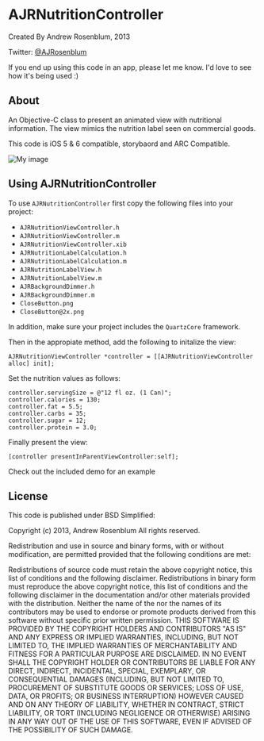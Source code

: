 AJRNutritionController
======================

Created By Andrew Rosenblum, 2013

Twitter: [@AJRosenblum](https://twitter.com/AJRosenblum)

If you end up using this code in an app, please let me know.  I'd love to see how it's being used :)

About
------------------------

An Objective-C class to present an animated view with nutritional information. The view mimics the nutrition label seen on commercial goods.

This code is iOS 5 & 6 compatible, storybaord and ARC Compatible.

![My image](http://s3.amazonaws.com/cocoacontrols_production/ios_screens/1625/full.png?1360446212)


Using AJRNutritionController
------------------
To use `AJRNutritionController` first copy the following files into your project:
- `AJRNutritionViewController.h`
- `AJRNutritionViewController.m`
- `AJRNutritionViewController.xib`
- `AJRNutritionLabelCalculation.h`
- `AJRNutritionLabelCalculation.m`
- `AJRNutritionLabelView.h`
- `AJRNutritionLabelView.m`
- `AJRBackgroundDimmer.h`
- `AJRBackgroundDimmer.m`
- `CloseButton.png`
- `CloseButton@2x.png`

In addition, make sure your project includes the `QuartzCore` framework.

Then in the appropiate method, add the following to initalize the view:

    AJRNutritionViewController *controller = [[AJRNutritionViewController alloc] init];

Set the nutrition values as follows:

    controller.servingSize = @"12 fl oz. (1 Can)";
    controller.calories = 130;
    controller.fat = 5.5;
    controller.carbs = 35;
    controller.sugar = 12;
    controller.protein = 3.0;
    
Finally present the view:

    [controller presentInParentViewController:self];

Check out the included demo for an example


License
--------------
This code is published under BSD Simplified:


Copyright (c) 2013, Andrew Rosenblum
All rights reserved.

Redistribution and use in source and binary forms, with or without modification, are permitted provided that the following conditions are met:

Redistributions of source code must retain the above copyright notice, this list of conditions and the following disclaimer.
Redistributions in binary form must reproduce the above copyright notice, this list of conditions and the following disclaimer in the documentation and/or other materials provided with the distribution.
Neither the name of the <ORGANIZATION> nor the names of its contributors may be used to endorse or promote products derived from this software without specific prior written permission.
THIS SOFTWARE IS PROVIDED BY THE COPYRIGHT HOLDERS AND CONTRIBUTORS "AS IS" AND ANY EXPRESS OR IMPLIED WARRANTIES, INCLUDING, BUT NOT LIMITED TO, THE IMPLIED WARRANTIES OF MERCHANTABILITY AND FITNESS FOR A PARTICULAR PURPOSE ARE DISCLAIMED. IN NO EVENT SHALL THE COPYRIGHT HOLDER OR CONTRIBUTORS BE LIABLE FOR ANY DIRECT, INDIRECT, INCIDENTAL, SPECIAL, EXEMPLARY, OR CONSEQUENTIAL DAMAGES (INCLUDING, BUT NOT LIMITED TO, PROCUREMENT OF SUBSTITUTE GOODS OR SERVICES; LOSS OF USE, DATA, OR PROFITS; OR BUSINESS INTERRUPTION) HOWEVER CAUSED AND ON ANY THEORY OF LIABILITY, WHETHER IN CONTRACT, STRICT LIABILITY, OR TORT (INCLUDING NEGLIGENCE OR OTHERWISE) ARISING IN ANY WAY OUT OF THE USE OF THIS SOFTWARE, EVEN IF ADVISED OF THE POSSIBILITY OF SUCH DAMAGE.


